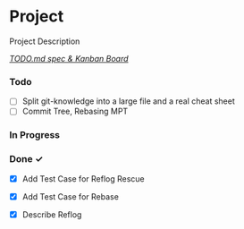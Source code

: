 # Project

Project Description

<em>[TODO.md spec & Kanban Board](https://bit.ly/3fCwKfM)</em>

### Todo

- [ ] Split git-knowledge into a large file and a real cheat sheet  
- [ ] Commit Tree, Rebasing MPT  

### In Progress


### Done ✓

- [x] Add Test Case for Reflog Rescue  
- [x] Add Test Case for Rebase  
- [x] Describe Reflog  

